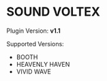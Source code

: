 # SOUND VOLTEX

Plugin Version: **v1.1**

Supported Versions:

- BOOTH
- HEAVENLY HAVEN
- VIVID WAVE
